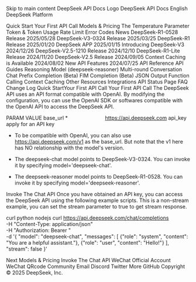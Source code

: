 Skip to main content
DeepSeek API Docs Logo
DeepSeek API Docs
English
DeepSeek Platform

Quick Start
Your First API Call
Models & Pricing
The Temperature Parameter
Token & Token Usage
Rate Limit
Error Codes
News
DeepSeek-R1-0528 Release 2025/05/28
DeepSeek-V3-0324 Release 2025/03/25
DeepSeek-R1 Release 2025/01/20
DeepSeek APP 2025/01/15
Introducing DeepSeek-V3 2024/12/26
DeepSeek-V2.5-1210 Release 2024/12/10
DeepSeek-R1-Lite Release 2024/11/20
DeepSeek-V2.5 Release 2024/09/05
Context Caching is Available 2024/08/02
New API Features 2024/07/25
API Reference
API Guides
Reasoning Model (deepseek-reasoner)
Multi-round Conversation
Chat Prefix Completion (Beta)
FIM Completion (Beta)
JSON Output
Function Calling
Context Caching
Other Resources
Integrations
API Status Page
FAQ
Change Log
Quick StartYour First API Call
Your First API Call
The DeepSeek API uses an API format compatible with OpenAI. By modifying the configuration, you can use the OpenAI SDK or softwares compatible with the OpenAI API to access the DeepSeek API.

PARAM	VALUE
base_url *       	https://api.deepseek.com
api_key	apply for an API key
* To be compatible with OpenAI, you can also use https://api.deepseek.com/v1 as the base_url. But note that the v1 here has NO relationship with the model's version.

* The deepseek-chat model points to DeepSeek-V3-0324. You can invoke it by specifying model='deepseek-chat'.

* The deepseek-reasoner model points to DeepSeek-R1-0528. You can invoke it by specifying model='deepseek-reasoner'.

Invoke The Chat API
Once you have obtained an API key, you can access the DeepSeek API using the following example scripts. This is a non-stream example, you can set the stream parameter to true to get stream response.

curl
python
nodejs
curl https://api.deepseek.com/chat/completions \
  -H "Content-Type: application/json" \
  -H "Authorization: Bearer <DeepSeek API Key>" \
  -d '{
        "model": "deepseek-chat",
        "messages": [
          {"role": "system", "content": "You are a helpful assistant."},
          {"role": "user", "content": "Hello!"}
        ],
        "stream": false
      }'

Next
Models & Pricing
Invoke The Chat API
WeChat Official Account
WeChat QRcode
Community
Email
Discord
Twitter
More
GitHub
Copyright © 2025 DeepSeek, Inc.
